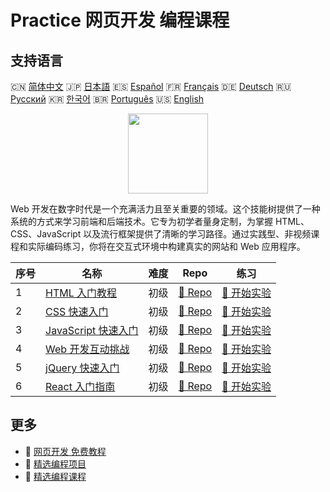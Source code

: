 # Practice 网页开发 编程课程

## 支持语言

🇨🇳 [简体中文](README_zh.md) 🇯🇵 [日本語](README_ja.md) 🇪🇸 [Español](README_es.md) 🇫🇷 [Français](README_fr.md) 🇩🇪 [Deutsch](README_de.md) 🇷🇺 [Русский](README_ru.md) 🇰🇷 [한국어](README_ko.md) 🇧🇷 [Português](README_pt.md) 🇺🇸 [English](README.md) 

<div align="center">
<img width="128px" src="https://file.labex.io/path/NHa0nG5axMBE.png">
</div>

Web 开发在数字时代是一个充满活力且至关重要的领域。这个技能树提供了一种系统的方式来学习前端和后端技术。它专为初学者量身定制，为掌握 HTML、CSS、JavaScript 以及流行框架提供了清晰的学习路径。通过实践型、非视频课程和实际编码练习，你将在交互式环境中构建真实的网站和 Web 应用程序。

|   序号 | 名称                                                                                   | 难度   | Repo                                                                            | 练习                                                                              |
|--------|----------------------------------------------------------------------------------------|--------|---------------------------------------------------------------------------------|-----------------------------------------------------------------------------------|
|      1 | [HTML 入门教程](https://labex.io/zh/courses/html-for-beginners)                        | 初级   | [🔗 Repo](https://github.com/labex-labs/html-for-beginners)                     | [🚀 开始实验](https://labex.io/zh/courses/html-for-beginners)                     |
|      2 | [CSS 快速入门](https://labex.io/zh/courses/quick-start-with-css)                       | 初级   | [🔗 Repo](https://github.com/labex-labs/quick-start-with-css)                   | [🚀 开始实验](https://labex.io/zh/courses/quick-start-with-css)                   |
|      3 | [JavaScript 快速入门](https://labex.io/zh/courses/quick-start-with-javascript)         | 初级   | [🔗 Repo](https://github.com/labex-labs/quick-start-with-javascript)            | [🚀 开始实验](https://labex.io/zh/courses/quick-start-with-javascript)            |
|      4 | [Web 开发互动挑战](https://labex.io/zh/courses/web-development-interactive-challenges) | 初级   | [🔗 Repo](https://github.com/labex-labs/web-development-interactive-challenges) | [🚀 开始实验](https://labex.io/zh/courses/web-development-interactive-challenges) |
|      5 | [jQuery 快速入门](https://labex.io/zh/courses/quick-start-with-jquery)                 | 初级   | [🔗 Repo](https://github.com/labex-labs/quick-start-with-jquery)                | [🚀 开始实验](https://labex.io/zh/courses/quick-start-with-jquery)                |
|      6 | [React 入门指南](https://labex.io/zh/courses/quick-start-with-react)                   | 初级   | [🔗 Repo](https://github.com/labex-labs/quick-start-with-react)                 | [🚀 开始实验](https://labex.io/zh/courses/quick-start-with-react)                 |

## 更多

- 🔗 [网页开发 免费教程](https://github.com/labex-labs/web-development-free-tutorials)
- 🔗 [精选编程项目](https://github.com/labex-labs/awesome-programming-projects)
- 🔗 [精选编程课程](https://github.com/labex-labs/awesome-programming-courses)

